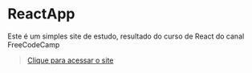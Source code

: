 # ReactApp
 Este é um simples site de estudo, resultado do curso de React do canal FreeCodeCamp

 >[Clique para acessar o site](https://papaya-conkies-da3b35.netlify.app)
